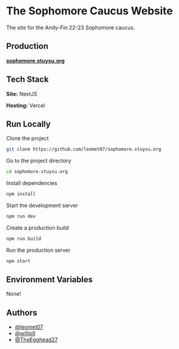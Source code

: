 # The Sophomore Caucus Website

The site for the Andy-Fin 22-23 Sophomore caucus.

## Production

[**sophomore.stuysu.org**](https://sophomore.stuysu.org)

## Tech Stack

**Site:** NextJS

**Hosting:** Vercel

## Run Locally

Clone the project

```bash
git clone https://github.com/leomet07/sophomore.stuysu.org
```

Go to the project directory

```bash
cd sophomore.stuysu.org
```

Install dependencies

```bash
npm install
```

Start the development server

```bash
npm run dev
```

Create a production build

```bash
npm run build
```

Run the production server

```bash
npm start
```

## Environment Variables

None!

## Authors

-   [@leomet07](https://www.github.com/leomet07)
-   [@willpill](https://www.github.com/willpill)
-   [@TheEgghead27](https://www.github.com/TheEgghead27)
